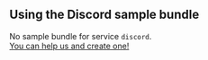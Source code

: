 ## Using the Discord sample bundle

No sample bundle for service `discord`.  
[You can help us and create one!](https://github.com/codeoverflow-org/nodecg-io/blob/master/docs/contribute.md)